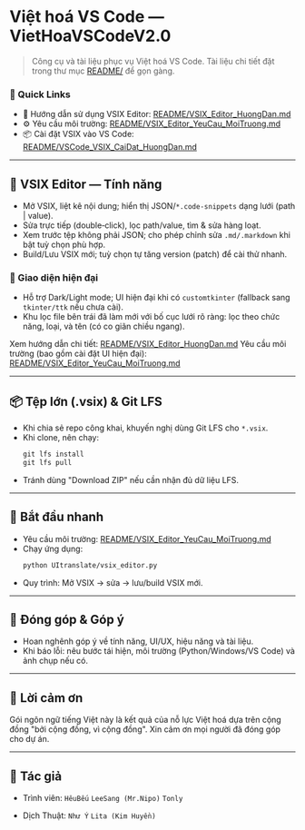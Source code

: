 # Việt hoá VS Code — VietHoaVSCodeV2.0

> Công cụ và tài liệu phục vụ Việt hoá VS Code. Tài liệu chi tiết đặt trong thư mục [README/](README/) để gọn gàng.

### 🔗 Quick Links
- 📘 Hướng dẫn sử dụng VSIX Editor: [README/VSIX_Editor_HuongDan.md](README/VSIX_Editor_HuongDan.md)
- ⚙️ Yêu cầu môi trường: [README/VSIX_Editor_YeuCau_MoiTruong.md](README/VSIX_Editor_YeuCau_MoiTruong.md)
- 📦 Cài đặt VSIX vào VS Code: [README/VSCode_VSIX_CaiDat_HuongDan.md](README/VSCode_VSIX_CaiDat_HuongDan.md)

---

## 🧰 VSIX Editor — Tính năng
- Mở VSIX, liệt kê nội dung; hiển thị JSON/`*.code-snippets` dạng lưới (path | value).
- Sửa trực tiếp (double‑click), lọc path/value, tìm & sửa hàng loạt.
- Xem trước tệp không phải JSON; cho phép chỉnh sửa `.md/.markdown` khi bật tuỳ chọn phù hợp.
- Build/Lưu VSIX mới; tuỳ chọn tự tăng version (patch) để cài thử nhanh.

### 🎨 Giao diện hiện đại
- Hỗ trợ Dark/Light mode; UI hiện đại khi có `customtkinter` (fallback sang `tkinter/ttk` nếu chưa cài).
- Khu lọc file bên trái đã làm mới với bố cục lưới rõ ràng: lọc theo chức năng, loại, và tên (có co giãn chiều ngang).

Xem hướng dẫn chi tiết: [README/VSIX_Editor_HuongDan.md](README/VSIX_Editor_HuongDan.md)
Yêu cầu môi trường (bao gồm cài đặt UI hiện đại): [README/VSIX_Editor_YeuCau_MoiTruong.md](README/VSIX_Editor_YeuCau_MoiTruong.md)

---

## 📦 Tệp lớn (.vsix) & Git LFS
- Khi chia sẻ repo công khai, khuyến nghị dùng Git LFS cho `*.vsix`.
- Khi clone, nên chạy:
  ```powershell
  git lfs install
  git lfs pull
  ```
- Tránh dùng "Download ZIP" nếu cần nhận đủ dữ liệu LFS.

---

## 🚀 Bắt đầu nhanh
- Yêu cầu môi trường: [README/VSIX_Editor_YeuCau_MoiTruong.md](README/VSIX_Editor_YeuCau_MoiTruong.md)
- Chạy ứng dụng:
  ```bash
  python UItranslate/vsix_editor.py
  ```
- Quy trình: Mở VSIX → sửa → lưu/build VSIX mới.

---

## 🤝 Đóng góp & Góp ý
- Hoan nghênh góp ý về tính năng, UI/UX, hiệu năng và tài liệu.
- Khi báo lỗi: nêu bước tái hiện, môi trường (Python/Windows/VS Code) và ảnh chụp nếu có.

---

## 🙏 Lời cảm ơn
Gói ngôn ngữ tiếng Việt này là kết quả của nỗ lực Việt hoá dựa trên cộng đồng "bởi cộng đồng, vì cộng đồng". Xin cảm ơn mọi người đã đóng góp cho dự án.

---

## 👤 Tác giả

- Trình viên:
`HêuBếu`
`LeeSang (Mr.Nipo)`
`Tonly`

- Dịch Thuật:
`Như Ý`
`Lita (Kim Huyền)`
